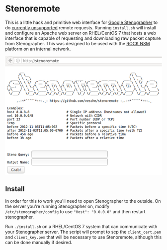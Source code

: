 # Stenoremote

This is a little hack and primitive web interface for [Google Stenographer](https://github.com/google/stenographer) to do [currently unsupported](https://github.com/google/stenographer/blob/master/DESIGN.md#serving-data) remote requests. Running `install.sh` will install and configure an Apache web server on RHEL/CentOS 7 that hosts a web interface that is capable of requesting and downloading raw packet capture from Stenographer. This was designed to be used with the [ROCK NSM](http://rocknsm.io/) platform on an internal network.

![screenshot](./screenshot.png)

## Install
In order for this to work you'll need to open Stenographer to the outside. On the server you're running Stenographer on, modify `/etc/stenographer/config` to use `"Host": "0.0.0.0"` and then restart stenographer.

Run `./install.sh` on a RHEL/CentOS 7 system that can communicate with your Stenographer server. The script will prompt to scp the `client_cert.pem` and `client_key.pem` that will be necessary to use Stenoremote, although this can be done manually if desired.
